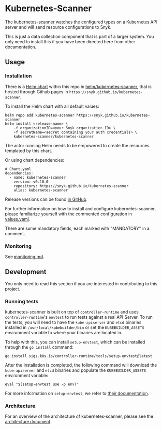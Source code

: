 # Kubernetes-Scanner

The kubernetes-scanner watches the configured types on a Kubernetes API server
and will send resource configurations to Snyk.

This is just a data collection component that is part of a larger system. You
only need to install this if you have been directed here from other
documentation.

## Usage

### Installation

There is a [Helm chart](https://helm.sh) within this repo in
[helm/kubernetes-scanner](https://github.com/snyk/kubernetes-scanner/tree/main/helm/kubernetes-scanner),
that is hosted through Github pages in
`https://snyk.github.io/kubernetes-scanner`.

To install the Helm chart with all default values:

```shell
helm repo add kubernetes-scanner https://snyk.github.io/kubernetes-scanner
helm install <release-name> \
    -f organizationID=<your Snyk organization ID> \
    -f secretName=<secret containing your auth credentials> \
    kubernetes-scanner/kubernetes-scanner
```

The actor running Helm needs to be empowered to create the resources templated
by this chart.

Or using chart dependencies:

```
# Chart.yaml
dependencies:
  - name: kubernetes-scanner
    version: v0.10.0
    repository: https://snyk.github.io/kubernetes-scanner
    alias: kubernetes-scanner

```

Release versions can be found [in GitHub](https://github.com/snyk/kubernetes-scanner/releases).

For further information on how to install and configure kubernetes-scanner,
please familiarize yourself with the commented configuration in
[values.yaml](https://github.com/snyk/kubernetes-scanner/tree/main/helm/kubernetes-scanner/values.yaml).

There are some mandatory fields, each marked with "MANDATORY" in a comment.

### Monitoring

See [monitoring.md](docs/monitoring.md).

## Development

You only need to read this section if you are interested in contributing to this
project.

### Running tests

kubernetes-scanner is built on top of `controller-runtime` and uses
`controller-runtime`'s `envtest` to run tests against a real API Server. To run
the tests, you will need to have the `kube-apiserver` and `etcd` binaries
installed in `/usr/local/kubebuilder/bin` or set the `KUBEBUILDER_ASSETS`
environment variable to where your binaries are located in.

To help with this, you can install `setup-envtest`, which can be installed
through the `go install` command:

```shell
go install sigs.k8s.io/controller-runtime/tools/setup-envtest@latest
```

After the installation is completed, the following command will download the
`kube-apiserver` and `etcd` binaries and populate the `KUBEBUILDER_ASSETS`
environment variable:

```shell
eval "$(setup-envtest use -p env)"
```

For more information on `setup-envtest`, we refer to
[their documentation](https://pkg.go.dev/sigs.k8s.io/controller-runtime/tools/setup-envtest#section-readme).

### Architecture

For an overview of the architecture of kubernetes-scanner, please see the
[architecture document](./docs/architecture.md)
